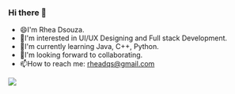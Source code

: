 ### Hi there 👋
- 😄I'm Rhea Dsouza.
- 👀I'm interested in UI/UX Designing and Full stack Development.
- 🌱I'm currently learning Java, C++, Python.
- 💞I'm looking forward to collaborating.
- 📫How to reach me: rheadqs@gmail.com

![](https://komarev.com/ghpvc/?username=RheaDso&style=flat)

